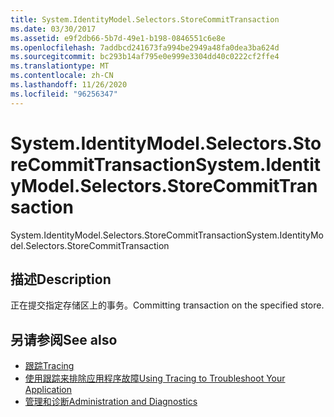 ```yaml
---
title: System.IdentityModel.Selectors.StoreCommitTransaction
ms.date: 03/30/2017
ms.assetid: e9f2db66-5b7d-49e1-b198-0846551c6e8e
ms.openlocfilehash: 7addbcd241673fa994be2949a48fa0dea3ba624d
ms.sourcegitcommit: bc293b14af795e0e999e3304dd40c0222cf2ffe4
ms.translationtype: MT
ms.contentlocale: zh-CN
ms.lasthandoff: 11/26/2020
ms.locfileid: "96256347"
---
```

# <a name="systemidentitymodelselectorsstorecommittransaction"></a><span data-ttu-id="e6841-102">System.IdentityModel.Selectors.StoreCommitTransaction</span><span class="sxs-lookup"><span data-stu-id="e6841-102">System.IdentityModel.Selectors.StoreCommitTransaction</span></span>

<span data-ttu-id="e6841-103">System.IdentityModel.Selectors.StoreCommitTransaction</span><span class="sxs-lookup"><span data-stu-id="e6841-103">System.IdentityModel.Selectors.StoreCommitTransaction</span></span>  
  
## <a name="description"></a><span data-ttu-id="e6841-104">描述</span><span class="sxs-lookup"><span data-stu-id="e6841-104">Description</span></span>  

 <span data-ttu-id="e6841-105">正在提交指定存储区上的事务。</span><span class="sxs-lookup"><span data-stu-id="e6841-105">Committing transaction on the specified store.</span></span>  
  
## <a name="see-also"></a><span data-ttu-id="e6841-106">另请参阅</span><span class="sxs-lookup"><span data-stu-id="e6841-106">See also</span></span>

- [<span data-ttu-id="e6841-107">跟踪</span><span class="sxs-lookup"><span data-stu-id="e6841-107">Tracing</span></span>](index.md)
- [<span data-ttu-id="e6841-108">使用跟踪来排除应用程序故障</span><span class="sxs-lookup"><span data-stu-id="e6841-108">Using Tracing to Troubleshoot Your Application</span></span>](using-tracing-to-troubleshoot-your-application.md)
- [<span data-ttu-id="e6841-109">管理和诊断</span><span class="sxs-lookup"><span data-stu-id="e6841-109">Administration and Diagnostics</span></span>](../index.md)

